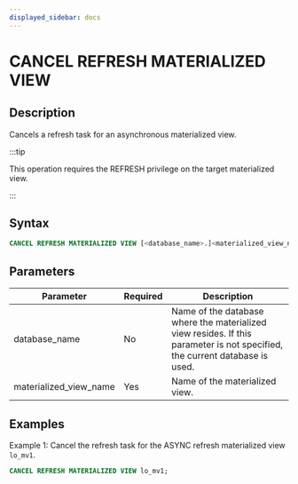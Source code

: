 ```yaml
---
displayed_sidebar: docs
---
```


# CANCEL REFRESH MATERIALIZED VIEW

## Description

Cancels a refresh task for an asynchronous materialized view.

:::tip

This operation requires the REFRESH privilege on the target materialized view.

:::

## Syntax

```SQL
CANCEL REFRESH MATERIALIZED VIEW [<database_name>.]<materialized_view_name>
```

## Parameters

| **Parameter**          | **Required** | **Description**                                              |
| ---------------------- | ------------ | ------------------------------------------------------------ |
| database_name          | No           | Name of the database where the materialized view resides. If this parameter is not specified, the current database is used. |
| materialized_view_name | Yes          | Name of the materialized view.                               |

## Examples

Example 1: Cancel the refresh task for the ASYNC refresh materialized view `lo_mv1`.

```SQL
CANCEL REFRESH MATERIALIZED VIEW lo_mv1;
```
